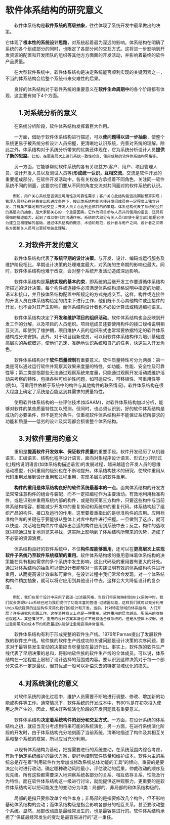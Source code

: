 # 软件体系结构的研究意义

　　软件体系结构是**软件系统的高级抽象**，往往体现了系统开发中最早做出的决策。

​        它体现了**根本性的系统设计思路**，对系统起着最为深远的影响。体系结构在明确了系统的各个组成部分的同时，也限定了各部分间的交互方式。这将进一步影响到开发资源的配置和开发团队的组织等其他方方面面的开发活动，并影响着最终的软件产品质量。 

　　在大型软件系统中，软件体系结构是决定系统能否顺利实现的关键因素之一，不当的体系结构会给整个系统带来灾难性的后果。

　　良好的体系结构对于软件系统的重要意义在**软件生命周期中**的各个阶段都有体现，这主要有如下4个方面。

## 　　1.对系统分析的意义

　　在系统分析阶段，软件体系结构发挥着巨大作用。

　　一方面，借助于软件体系结构进行描述，可以**使问题得以进一步抽象**，使整个系统更易于被系统分析设计人员把握，更清晰地认识系统，完善对系统的理解。除此之外，体系结构对于系统分析带来的优势还体现在，它为系统分析设计人员**提供了新的思路**。`比如，在更高层次上进行系统一致性检查、使用成熟的软件体系结构风格等`。

　　另一方面，它能够帮助软件系统的各有关权益方(客户、用户、项目管理人员、设计开发人员以及测试人员等)**形成统一认识，互相交流**。交流是软件开发的重要组成部分。在软件开发活动中，各有关权益方承担着不同角色，关注同一软件系统不同的侧面，这要求他们要从不同的角度交流对共同面对的软件系统的认识。 

```
　　例如，用户关心系统是否满足可用性及可靠性需求；客户关心此结构能否按期按预算实现；管理人员担心在经费支出和进度条件下，按此体系结构能否使开发组成员在一定程度上独立开发，并有条不紊地有序地交互；开发人员关心达到全部目的的策略。体系结构代表了系统的公共的高层次的抽象，是大家都关心的一个重要因素。它作为项目参与人员共同使用的语言，还具有很强的描述能力，起到了难以替代的沟通作用。系统的大部分有关人员(即使不是全部)能把它作为建立互相理解的基础，通过体系结构的概念、术语和规范，设计者与用户之间、设计者之间等各方面相关人员可以更好地彼此理解。
```



 

## 　　2.对软件开发的意义

　　软件体系结构代表了**系统早期的设计决策**。与开发、设计、编码或运行服务及维护阶段相比，早期设计决策的处理难度最大，对系统的生命期的影响也最大。同时，软件体系结构也难于改变，会对整个系统开发活动造成深远影响。

　　软件体系结构是**系统实现的基本约束**，即系统的后继开发工作要遵循体系结构所描述的设计决策。每个构件或连接件必须满足体系结构规格说明中指定的功能、语义和接口，并且按体系结构配置中所规定的方式完成交互。这样，构件或连接件的开发人员在体系结构给定的约束下进行工作，他们既不关心其他构件或连接件的开发，也不会对其产生影响。而体系结构设计者也不必设计算法或精通编程语言。

　　软件体系结构决定了**开发和维护项目的组织活动**。软件体系结构也会反映到开发工作的分解，以及项目的人员组织。项目组成员还要使用构件的接口规格说明相互交流。即使到了维护期，项目维护人员的组织形式也常常要依据特定的软件体系结构成分来安排。此外，对于项目组新成员，可以用软件体系结构作为培训基础或高层次的系统概述，使他们迅速、准确地认识系统和自己的任务，快速进入开发角色。

　　软件体系结构对于**软件质量控制**有重要意义。软件质量特性可分为两类：第一类是可以通过运行软件并观察其效果来度量的特性，如功能、性能、安全性及可靠性等；第二类是指那些无法通过观察系统来度量，只能通过观察开发活动或维护活动来考察的特性，包括各种可维护性问题，如可适应性、可移植性、可重用性等(例如，可重用性依赖于系统中的构件与其他构件的联系情况)。软件体系结构在很大程度上确定了系统是否能达到其需求的质量特性。 

　　使用软件体系结构的一些评估技术(如SAAM)，对软件体系结构加以分析，能够对软件的某些质量特性加以预测。但同时，也必须认识到，好的软件体系结构是成功的必要条件，但不是充分条件。仅重视软件体系结构并不能保证系统所要求的功能和质量——低劣的设计及实现都会损害整个体系结构。

 

## 　　3.对软件重用的意义

　　重用是**提高软件开发效率、保证软件质量**的重要手段。软件开发经历了从机器语言、汇编语言、结构化程序设计语言、面向对象程序设计语言、形式化(非形式化)规格说明语言(如体系结构描述语言)的发展过程，越来越适合开发人员的思维活动模型，代码重用的级别也在不断地提升。体系结构技术的研究，使软件重用从代码重用发展到设计重用和过程重用，实现多层次的软件重用。

　　**构件的重用是体系结构良好的软件系统最基本的一点**。面向体系结构的开发方法常常注意构件的组合与装配，而不一定把编程作为主要活动。有效地利用标准构件，或是识别并重用系统内部的构件，或是购买第三方构件，只要这些构件与当前体系结构相容，都能减少开发中的重复劳动和系统中的重复代码。体系结构起了组织产品的构件、接口及运行的作用。这里要着重指出的是标准构件的应用。应用标准构件库的关键在于要能够从整体上对库中构件进行把握。一旦做到了这点，就可以快速、灵活地在构件库中选择出合适的构件应用到系统中去；反之，构件的选取就只能通过反复地浏览来寻找，这实际上影响到了体系结构所带来的优势，造成了不必要的资源浪费。

　　体系结构良好的软件系统中，不仅**构件库能够重用**，还可以在**更高层次上实现软件子系统乃至软件系统框架的重用**。软件体系结构级的重用意味着体系结构的决策能在具有相似需求的多个系统中发生影响，这比代码级的重用要有更大的好处。通过对体系结构的抽象可以使设计者能够对一些实践证明有效的体系结构构件进行重用，从而提高设计效率和可靠性。在设计过程中我们常常会发现，对一个体系结构构件稍加抽象，就可以将它应用到其他设计中去，这样会大大降低设计的复杂度。 

```
　　例如，我们在某个设计中采用了管道-过滤器风格，当我们将系统映射到Unix系统中时，我们就会发现Unix系统已经为我们提供了功能丰富的管道-过滤器功能，这样我们就可以充分利用Unix系统提供的这些构件来简化我们的设计和开发。当前，针对特定领域的体系结构，人们开展了许多研究和实践工作。这在某种意义上也是一种重用。软件重用的层次越高，所带来的收益也就越大。某些情况下，重用的设计方案本身也许不是最适合该系统的，但是从整体上权衡，通过重用带来的成本节约和质量提供能够让重用变得非常值得。
```

　　软件体系结构有利于形成完整的软件生产线。1976年Parnas提出了发展软件族的软件生产线。软件族的软件生产线成功的关键问题是设计决策的次序问题，要求对于最容易发生变动的决策应当尽量放在最迟作出。事实上，软件族的软件生产线代表了早期决策的总和，将影响软件族的软件生产线的全体成员。可以说，体系结构在一定程度上限制了设计选择的范围或内容。要认识到这种决策对于每一个部分来说不一定是最优，但其优点一般可以补偿失去的特定领域优化的损失。

 

 

## 　　4.对系统演化的意义

　　对软件系统的演化过程中，维护人员需要不断地进行调整、修改、增加新的功能或构件等工作。通常情况下，软件系统的开发成本中，有80%是在初次投入使用之后产生的。因此，解决好系统演化阶段的开发问题具有重要意义。

　　软件体系结构**决定着系统构件的划分和交互方式**。一方面，在设计系统的体系结构之初，就应当充分考虑到将来可能的系统演化；另一方面，在进行系统演化阶段的开发时，由于体系结构充分地刻画了当前系统，清晰地描述了构件及其相互关系和整个系统的框架，所以应当充分利用。

　　以现有体系结构为基础，把握需要进行的系统变动，在系统范围内综合考虑，有助于确定系统维护的最优方案，更好地控制软件质量和维护成本。软件为主的系统总是存在着“利用软件作为增加或修改系统总体功能的工具”的倾向。重要的是要决定何时进行改动，确定哪种改动风险最小，评估改动的后果，仲裁改动的顺序及优先级。所有这些都需要深入地洞察系统各部分的关系、相互依存关系、性能及行为特性。而在软件体系结构这一级进行讨论，就能提供这种观察力，更重要的是软件体系结构可以把可能发生的变动分为3类：局部的、非局部的和体系结构级的。 

　　局部的是指只要修改单个构件本身；非局部的是指要修改几个构件，但不影响基础体系结构的变动；而体系结构级是指会影响各部分的相互关系，甚至要改动整个系统。显然，局部改动应是最经常发生的，也是最容易进行的。软件体系结构承担了“保证最经常发生的变动是最容易进行的”这一重任。